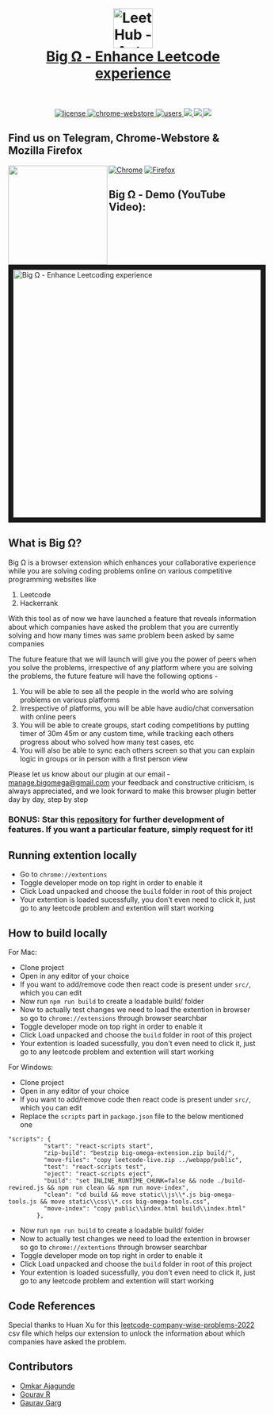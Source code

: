 <h1 align="center">
  <a href="https://standardjs.com"><img src="https://github.com/codedecks-in/Big-Omega-Extension/blob/main/public/logo128.png" alt="LeetHub - Automatically sync your code to GitHub." width="80"></a>
  <br>
  <a href="https://chrome.google.com/webstore/detail/big-%CF%89-enhance-leetcoding/hfjfkofmpdgbfpkgnknikojbpljnkfkf">Big Ω - Enhance Leetcode experience
  <br>
  <br>
</h1>

<p align="center">
  <a href="./LICENSE">
    <img src="https://img.shields.io/badge/license-MIT-blue.svg" alt="license"/>
  </a>
  <a href="https://chrome.google.com/webstore/detail/big-%CF%89-enhance-leetcoding/hfjfkofmpdgbfpkgnknikojbpljnkfkf">
    <img src="https://img.shields.io/chrome-web-store/v/hfjfkofmpdgbfpkgnknikojbpljnkfkf.svg" alt="chrome-webstore"/>
  </a>
  <a href="https://chrome.google.com/webstore/detail/big-%CF%89-enhance-leetcoding/hfjfkofmpdgbfpkgnknikojbpljnkfkf">
    <img src="https://img.shields.io/chrome-web-store/d/hfjfkofmpdgbfpkgnknikojbpljnkfkf.svg" alt="users">
  </a>
  <a href="https://github.com/codedecks-in/Big-Omega-Extension/graphs/contributors" alt="Contributors">
    <img src="https://img.shields.io/github/contributors/codedecks-in/Big-Omega-Extension" />
  </a>
  <a href="https://github.com/codedecks-in/Big-Omega-Extension/issues" alt="Contributors">
    <img src="https://img.shields.io/badge/contributions-welcome-brightgreen.svg?style=flat" />
  </a>
  <a href="https://code.publiclab.org#r=all" alt="Contributors">
    <img src="http://img.shields.io/badge/first--timers--only-friendly-blue.svg?style=flat-square" />
  </a>
</p>

<h2>Find us on Telegram, Chrome-Webstore & Mozilla Firefox</h2>

<a href="https://t.me/codecks"><img align="left" height=200 src="https://media.giphy.com/media/wlR4kWTnwEyY8RwHKM/giphy.gif"></a>
[![Chrome](https://user-images.githubusercontent.com/53124886/111952712-34f12300-8aee-11eb-9fdd-ad579a1eb235.png)](https://chrome.google.com/webstore/detail/big-%CF%89-enhance-leetcoding/hfjfkofmpdgbfpkgnknikojbpljnkfkf) [![Firefox](https://user-images.githubusercontent.com/53124886/126341427-4a4e57aa-767a-467e-83d2-b31fa3564441.png)](https://addons.mozilla.org/en-US/firefox/addon/big-omega-extension/)

## Big Ω - Demo (YouTube Video):
<a href="http://www.youtube.com/watch?feature=player_embedded&v=IhRoe7p1V-I
" target="_blank"><img src="https://github.com/codedecks-in/Big-Omega-Extension/blob/main/public/big-omega.png" 
alt="Big Ω - Enhance Leetcoding experience" height="500" border="10" /></a>

## What is Big Ω?
Big Ω is a browser extension which enhances your collaborative experience while you are solving coding problems online on various competitive programming websites like 

1. Leetcode
2. Hackerrank

With this tool as of now we have launched a feature that reveals information about which companies have asked the problem that you are currently solving and how many times was same problem been asked by same companies

The future feature that we will launch will give you the power of peers when you solve the problems, irrespective of any platform where you are solving the problems, the future feature will have the following options - 

1. You will be able to see all the people in the world who are solving problems on various platforms
2. Irrespective of platforms, you will be able have audio/chat conversation with online peers
3. You will be able to create groups, start coding competitions by putting timer of 30m 45m or any custom time, while tracking each others progress about who solved how many test cases, etc
4. You will also be able to sync each others screen so that you can explain logic in groups or in person with a first person view

Please let us know about our plugin at our email - manage.bigomega@gmail.com
your feedback and constructive criticism, is always appreciated, and we look forward to make this browser plugin better day by day, step by step
  
### BONUS: Star this [repository](https://github.com/codedecks-in/Big-Omega-Extension/) for further development of features. If you want a particular feature, simply request for it!

## Running extention locally
- Go to `chrome://extentions`
- Toggle developer mode on top right in order to enable it
- Click Load unpacked and choose the `build` folder in root of this project
- Your extention is loaded sucessfully, you don't even need to click it, just go to any leetcode problem and extention will start working

## How to build locally
  For Mac:
- Clone project
- Open in any editor of your choice
- If you want to add/remove code then react code is present under `src/`, which you can edit
- Now run `npm run build` to create a loadable build/ folder
- Now to actually test changes we need to load the extention in browser so go to `chrome://extensions` through browser searchbar
- Toggle developer mode on top right in order to enable it
- Click Load unpacked and choose the `build` folder in root of this project
- Your extention is loaded sucessfully, you don't even need to click it, just go to any leetcode problem and extention will start working
  
For Windows: 
- Clone project
- Open in any editor of your choice
- If you want to add/remove code then react code is present under `src/`, which you can edit
- Replace the `scripts` part in `package.json` file to the below mentioned one
```
"scripts": {
          "start": "react-scripts start",
          "zip-build": "bestzip big-omega-extension.zip build/",
          "move-files": "copy leetcode-live.zip ../webapp/public",
          "test": "react-scripts test",
          "eject": "react-scripts eject",
          "build": "set INLINE_RUNTIME_CHUNK=false && node ./build-rewired.js && npm run clean && npm run move-index",
          "clean": "cd build && move static\\js\\*.js big-omega-tools.js && move static\\css\\*.css big-omega-tools.css",
          "move-index": "copy public\\index.html build\\index.html"
        },
```
- Now run `npm run build` to create a loadable build/ folder
- Now to actually test changes we need to load the extention in browser so go to `chrome://extentions` through browser searchbar
- Toggle developer mode on top right in order to enable it
- Click Load unpacked and choose the `build` folder in root of this project
- Your extention is loaded sucessfully, you don't even need to click it, just go to any leetcode problem and extention will start working

## Code References
Special thanks to Huan Xu for this [leetcode-company-wise-problems-2022](https://github.com/hxu296/leetcode-company-wise-problems-2022/blob/main/data/leetcode_problems_and_companies.csv) csv file which helps our extension to unlock the information about which companies have asked the problem.

## Contributors
- [Omkar Ajagunde](https://www.linkedin.com/in/omkarajagunde/)
- [Gourav R](https://www.linkedin.com/in/grusiya/)
- [Gaurav Garg](https://www.linkedin.com/in/gaurav-garg-339518141/)
